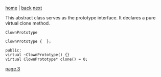 [home](./page01.md) | [back](./page01.md) [next](./page03.md)

This abstract class serves as the prototype interface. It declares a pure virtual clone method.

```
ClownPrototype
```

```
ClownPrototype {  };
```

```
public:
virtual ~ClownPrototype() {}
virtual ClownPrototype* clone() = 0;
```



[page 3](./page03.md)
